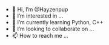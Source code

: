 - 👋 Hi, I’m @Hayzenpup
- 👀 I’m interested in ...
- 🌱 I’m currently learning Python, C++
- 💞️ I’m looking to collaborate on ...
- 📫 How to reach me ...

<!---
Hayzenpup/Hayzenpup is a ✨ special ✨ repository because its `README.md` (this file) appears on your GitHub profile.
You can click the Preview link to take a look at your changes.
--->
